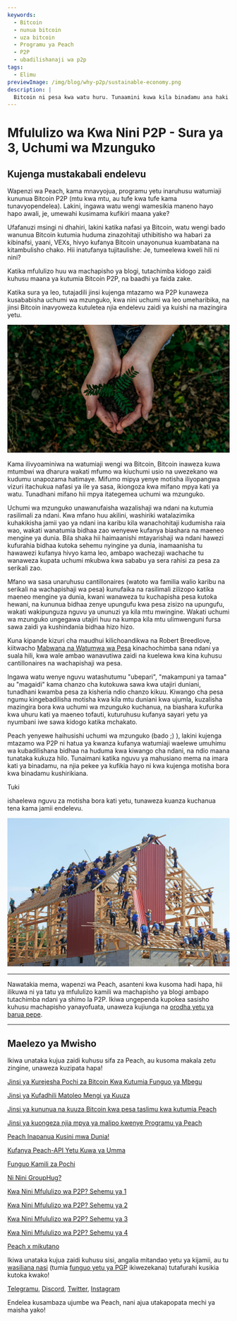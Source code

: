 ```yaml
---
keywords:
  - Bitcoin
  - nunua bitcoin
  - uza bitcoin
  - Programu ya Peach
  - P2P
  - ubadilishanaji wa p2p
tags:
  - Elimu
previewImage: /img/blog/why-p2p/sustainable-economy.png
description: |
  Bitcoin ni pesa kwa watu huru. Tunaamini kuwa kila binadamu ana haki ya kuchagua pesa anayoitumia kuhifadhi utajiri wake, matokeo ya kazi yake, muda wake na nishati yake. Dhamira ya Peach ni kuchangia katika uenezi wa Bitcoin mikononi mwa watu.
---
```


# Mfululizo wa Kwa Nini P2P - Sura ya 3, Uchumi wa Mzunguko

## Kujenga mustakabali endelevu

Wapenzi wa Peach, kama mnavyojua, programu yetu inaruhusu watumiaji kununua Bitcoin P2P (mtu kwa mtu, au tufe kwa tufe kama tunavyopendelea). Lakini, ingawa watu wengi wamesikia maneno hayo hapo awali, je, umewahi kusimama kufikiri maana yake?

Ufafanuzi msingi ni dhahiri, lakini katika nafasi ya Bitcoin, watu wengi bado wanunua Bitcoin kutumia huduma zinazohitaji uthibitisho wa habari za kibinafsi, yaani, VEXs, hivyo kufanya Bitcoin unayonunua kuambatana na kitambulisho chako. Hii inatufanya tujitaulishe: Je, tumeelewa kweli hili ni nini?

Katika mfululizo huu wa machapisho ya blogi, tutachimba kidogo zaidi kuhusu maana ya kutumia Bitcoin P2P, na baadhi ya faida zake.

Katika sura ya leo, tutajadili jinsi kujenga mtazamo wa P2P kunaweza kusababisha uchumi wa mzunguko, kwa nini uchumi wa leo umeharibika, na jinsi Bitcoin inavyoweza kutuletea njia endelevu zaidi ya kuishi na mazingira yetu.

![kurudi kwa asili](/img/blog/why-p2p/sustainable.png)

Kama ilivyoaminiwa na watumiaji wengi wa Bitcoin, Bitcoin inaweza kuwa mtumbwi wa dharura wakati mfumo wa kiuchumi usio na uwezekano wa kudumu unapozama hatimaye. Mifumo mipya yenye motisha iliyopangwa vizuri itachukua nafasi ya ile ya sasa, ikiongoza kwa mifano mpya kati ya watu. Tunadhani mifano hii mpya itategemea uchumi wa mzunguko.

Uchumi wa mzunguko unawanufaisha wazalishaji wa ndani na kutumia rasilimali za ndani. Kwa mfano huu akilini, washiriki watalazimika kuhakikisha jamii yao ya ndani ina karibu kila wanachohitaji kudumisha raia wao, wakati wanatumia bidhaa zao wenyewe kufanya biashara na maeneo mengine ya dunia. Bila shaka hii haimaanishi mtayarishaji wa ndani hawezi kufurahia bidhaa kutoka sehemu nyingine ya dunia, inamaanisha tu hawawezi kufanya hivyo kama leo, ambapo wachezaji wachache tu wanaweza kupata uchumi mkubwa kwa sababu ya sera rahisi za pesa za serikali zao.

Mfano wa sasa unaruhusu cantillonaires (watoto wa familia walio karibu na serikali na wachapishaji wa pesa) kunufaika na rasilimali zilizopo katika maeneo mengine ya dunia, kwani wanaweza tu kuchapisha pesa kutoka hewani, na kununua bidhaa zenye upungufu kwa pesa zisizo na upungufu, wakati wakipunguza nguvu ya ununuzi ya kila mtu mwingine. Wakati uchumi wa mzunguko ungegawa utajiri huu na kumpa kila mtu ulimwenguni fursa sawa zaidi ya kushindania bidhaa hizo hizo.

Kuna kipande kizuri cha maudhui kilichoandikwa na Robert Breedlove, kiitwacho [Mabwana na Watumwa wa Pesa](https://breedlove22.medium.com/masters-and-slaves-of-money-255ecc93404f) kinachochimba sana ndani ya suala hili, kwa wale ambao wanavutiwa zaidi na kuelewa kwa kina kuhusu cantillonaires na wachapishaji wa pesa.

Ingawa watu wenye nguvu watashutumu "ubepari", "makampuni ya tamaa" au "magaidi" kama chanzo cha kutokuwa sawa kwa utajiri duniani, tunadhani kwamba pesa za kisheria ndio chanzo kikuu. Kiwango cha pesa ngumu kingebadilisha motisha kwa kila mtu duniani kwa ujumla, kuzalisha mazingira bora kwa uchumi wa mzunguko kuchanua, na biashara kufurika kwa uhuru kati ya maeneo tofauti, kuturuhusu kufanya sayari yetu ya nyumbani iwe sawa kidogo katika mchakato.

Peach yenyewe haihusishi uchumi wa mzunguko (bado ;) ), lakini kujenga mtazamo wa P2P ni hatua ya kwanza kufanya watumiaji waelewe umuhimu wa kubadilishana bidhaa na huduma kwa kiwango cha ndani, na ndio maana tunataka kukuza hilo. Tunaimani katika nguvu ya mahusiano mema na imara kati ya binadamu, na njia pekee ya kufikia hayo ni kwa kujenga motisha bora kwa binadamu kushirikiana.

Tuki

ishaelewa nguvu za motisha bora kati yetu, tunaweza kuanza kuchanua tena kama jamii endelevu.

![ushirikiano](/img/blog/why-p2p/cooperation.jpeg)

---

Nawatakia mema, wapenzi wa Peach, asanteni kwa kusoma hadi hapa, hii ilikuwa ni ya tatu ya mfululizo kamili wa machapisho ya blogi ambapo tutachimba ndani ya shimo la P2P. Ikiwa ungependa kupokea sasisho kuhusu machapisho yanayofuata, unaweza kujiunga na [orodha yetu ya barua pepe](https://peachbitcoin.com).

---

## Maelezo ya Mwisho

Ikiwa unataka kujua zaidi kuhusu sifa za Peach, au kusoma makala zetu zingine, unaweza kuzipata hapa!

[Jinsi ya Kurejesha Pochi za Bitcoin Kwa Kutumia Funguo ya Mbegu](https://peachbitcoin.com/sw/blog/how-to-restore-peach-wallet/)

[Jinsi ya Kufadhili Matoleo Mengi ya Kuuza](https://peachbitcoin.com/sw/blog/funding-multiple-sell-offers/)

[Jinsi ya kununua na kuuza Bitcoin kwa pesa taslimu kwa kutumia Peach](https://peachbitcoin.com/sw/blog/how-to-buy-and-sell-bitcoin-with-cash-using-peach/)

[Jinsi ya kuongeza njia mpya ya malipo kwenye Programu ya Peach](https://peachbitcoin.com/sw/blog/how-to-add-a-payment-method/)

[Peach Inapanua Kusini mwa Dunia!](https://peachbitcoin.com/sw/blog/peach-expands-to-the-global-south/)

[Kufanya Peach-API Yetu Kuwa ya Umma](https://peachbitcoin.com/sw/blog/making-our-peach-api-public/)

[Funguo Kamili za Pochi](https://peachbitcoin.com/sw/blog/full-wallet-functionality/)

[Ni Nini GroupHug?](https://peachbitcoin.com/sw/blog/group-hug/)

[Kwa Nini Mfululizo wa P2P? Sehemu ya 1](https://peachbitcoin.com/sw/blog/why-p2p-chapter-1/)

[Kwa Nini Mfululizo wa P2P? Sehemu ya 2](https://peachbitcoin.com/sw/blog/why-p2p-chapter-2/)

[Kwa Nini Mfululizo wa P2P? Sehemu ya 3](https://peachbitcoin.com/sw/blog/why-p2p-chapter-3-circular-economies/)

[Kwa Nini Mfululizo wa P2P? Sehemu ya 4](https://peachbitcoin.com/sw/blog/why-p2p-chapter-4-chains-of-trust/)

[Peach x mikutano](https://peachbitcoin.com/sw/blog/peach-for-meetups/)

Ikiwa unataka kujua zaidi kuhusu sisi, angalia mitandao yetu ya kijamii, au tu [wasiliana nasi](mailto:hello@peachbitcoin.com) (tumia [funguo yetu ya PGP](https://keys.openpgp.org/vks/v1/by-fingerprint/48339A19645E2E53488E0E5479E1B270FACD1BD2) ikiwezekana) tutafurahi kusikia kutoka kwako!

[Telegramu](https://t.me/+GkOW1J-ixBBkZWRk), [Discord](https://discord.gg/ypeHz3SW54), [Twitter](https://twitter.com/peachbitcoin), [Instagram](https://instagram.com/peachbitcoin)

Endelea kusambaza ujumbe wa Peach, nani ajua utakapopata mechi ya maisha yako!
